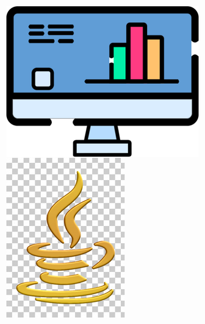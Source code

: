 <img src="https://github.com/kumarohan0115/-First-Website-/blob/main/pc.svg">
<!-- <img src="https://github.com/shashank-16/src/animation.gif"> -->
<img src= "https://github.com/shashank-16/shashank-16/blob/main/src/java_t.jpg">
